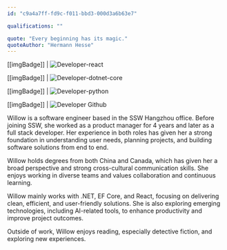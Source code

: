 ```yaml
---
id: "c9a4a7ff-fd9c-f011-bbd3-000d3a6b63e7"

qualifications: ""

quote: "Every beginning has its magic."
quoteAuthor: "Hermann Hesse"
---
```


[Editing your profile]: https://github.com/SSWConsulting/People/wiki/3.-Editing-your-profile

[[imgBadge]]
| ![Developer-react](../badges/Developer-react.png)

[[imgBadge]]
| ![Developer-dotnet-core](../badges/Developer-dotnet-core.png)

[[imgBadge]]
| ![Developer-python](../badges/Developer-python.png)

[[imgBadge]]
| ![Developer Github](../badges/Developer-github.png)

Willow is a software engineer based in the SSW Hangzhou office. Before joining SSW, she worked as a product manager for 4 years and later as a full stack developer. Her experience in both roles has given her a strong foundation in understanding user needs, planning projects, and building software solutions from end to end. 

Willow holds degrees from both China and Canada, which has given her a broad perspective and strong cross-cultural communication skills. She enjoys working in diverse teams and values collaboration and continuous learning. 

Willow mainly works with .NET, EF Core, and React, focusing on delivering clean, efficient, and user-friendly solutions. She is also exploring emerging technologies, including AI-related tools, to enhance productivity and improve project outcomes. 

Outside of work, Willow enjoys reading, especially detective fiction, and exploring new experiences.

